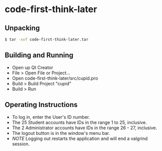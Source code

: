 # code-first-think-later

## Unpacking
```bash
$ tar -xvf code-first-think-later.tar
```

## Building and Running
- Open up Qt Creator
- File > Open File or Project...
- Open code-first-think-later/src/cupid.pro
- Build > Build Project "cupid"
- Build > Run

## Operating Instructions
- To log in, enter the User's ID number.
- The 25 Student accounts have IDs in the range 1 to 25, inclusive.
- The 2 Administrator accounts have IDs in the range 26 - 27, inclusive.
- The logout button is in the window's menu bar.
- *NOTE* Logging out restarts the application and will end a valgrind session.
